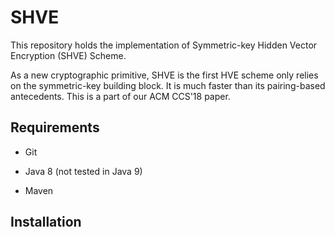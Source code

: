 # SHVE
This repository holds the implementation of Symmetric-key Hidden Vector Encryption (SHVE) Scheme.

As a new cryptographic primitive, SHVE is the first HVE scheme only relies on the symmetric-key building block. It is much faster than its pairing-based antecedents. This is a part of our ACM CCS'18 paper.

## Requirements

* Git
* Java 8 (not tested in Java 9)

* Maven

## Installation

